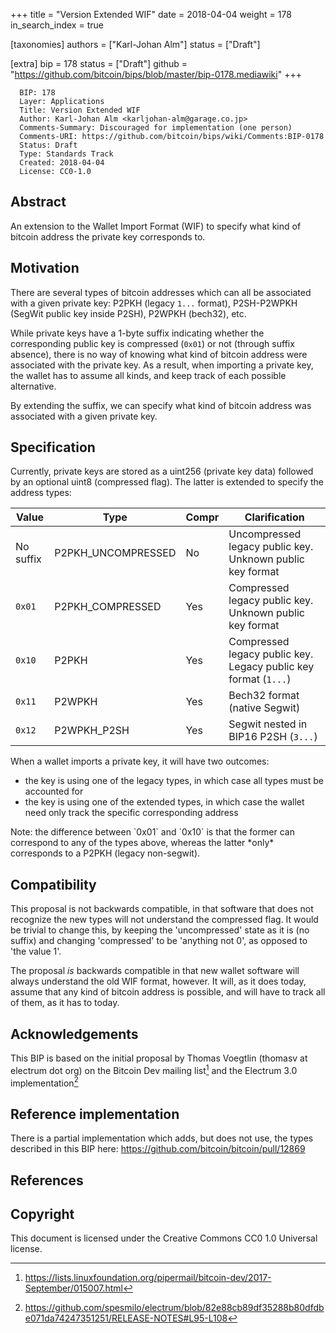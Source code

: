 +++
title = "Version Extended WIF"
date = 2018-04-04
weight = 178
in_search_index = true

[taxonomies]
authors = ["Karl-Johan Alm"]
status = ["Draft"]

[extra]
bip = 178
status = ["Draft"]
github = "https://github.com/bitcoin/bips/blob/master/bip-0178.mediawiki"
+++

      BIP: 178
      Layer: Applications
      Title: Version Extended WIF
      Author: Karl-Johan Alm <karljohan-alm@garage.co.jp>
      Comments-Summary: Discouraged for implementation (one person)
      Comments-URI: https://github.com/bitcoin/bips/wiki/Comments:BIP-0178
      Status: Draft
      Type: Standards Track
      Created: 2018-04-04
      License: CC0-1.0

## Abstract

An extension to the Wallet Import Format (WIF) to specify what kind of
bitcoin address the private key corresponds to.

## Motivation

There are several types of bitcoin addresses which can all be associated
with a given private key: P2PKH (legacy `1...` format), P2SH-P2WPKH
(SegWit public key inside P2SH), P2WPKH (bech32), etc.

While private keys have a 1-byte suffix indicating whether the
corresponding public key is compressed (`0x01`) or not (through suffix
absence), there is no way of knowing what kind of bitcoin address were
associated with the private key. As a result, when importing a private
key, the wallet has to assume all kinds, and keep track of each possible
alternative.

By extending the suffix, we can specify what kind of bitcoin address was
associated with a given private key.

## Specification

Currently, private keys are stored as a uint256 (private key data)
followed by an optional uint8 (compressed flag). The latter is extended
to specify the address types:

| Value     | Type               | Compr | Clarification                                                   |
|-----------|--------------------|-------|-----------------------------------------------------------------|
| No suffix | P2PKH_UNCOMPRESSED | No    | Uncompressed legacy public key. Unknown public key format       |
| `0x01`    | P2PKH_COMPRESSED   | Yes   | Compressed legacy public key. Unknown public key format         |
| `0x10`    | P2PKH              | Yes   | Compressed legacy public key. Legacy public key format (`1...`) |
| `0x11`    | P2WPKH             | Yes   | Bech32 format (native Segwit)                                   |
| `0x12`    | P2WPKH_P2SH        | Yes   | Segwit nested in BIP16 P2SH (`3...`)                            |

When a wallet imports a private key, it will have two outcomes:

- the key is using one of the legacy types, in which case all types must
  be accounted for
- the key is using one of the extended types, in which case the wallet
  need only track the specific corresponding address

Note: the difference between \`0x01\` and \`0x10\` is that the former
can correspond to any of the types above, whereas the latter \*only\*
corresponds to a P2PKH (legacy non-segwit).

## Compatibility

This proposal is not backwards compatible, in that software that does
not recognize the new types will not understand the compressed flag. It
would be trivial to change this, by keeping the 'uncompressed' state as
it is (no suffix) and changing 'compressed' to be 'anything not 0', as
opposed to 'the value 1'.

The proposal *is* backwards compatible in that new wallet software will
always understand the old WIF format, however. It will, as it does
today, assume that any kind of bitcoin address is possible, and will
have to track all of them, as it has to today.

## Acknowledgements

This BIP is based on the initial proposal by Thomas Voegtlin (thomasv at
electrum dot org) on the Bitcoin Dev mailing list[^1] and the Electrum
3.0 implementation[^2]

## Reference implementation

There is a partial implementation which adds, but does not use, the
types described in this BIP here:
<https://github.com/bitcoin/bitcoin/pull/12869>

## References

<references/>

## Copyright

This document is licensed under the Creative Commons CC0 1.0 Universal
license.

[^1]: <https://lists.linuxfoundation.org/pipermail/bitcoin-dev/2017-September/015007.html>

[^2]: <https://github.com/spesmilo/electrum/blob/82e88cb89df35288b80dfdbe071da74247351251/RELEASE-NOTES#L95-L108>
